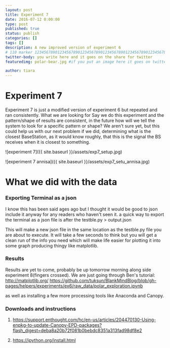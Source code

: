 ```yaml
---
layout: post
title: Experiment 7 
date: 2016-07-12 0:00:00
type: post
published: true
status: publish
categories: []
tags: []
description: A new improved version of experiment 6 
# 110 marker 1234567890123456789012345678901234567890123456789012345678901234567890123456789012345678901234567890123456789
twitter-body: you write here and it goes on the share for twitter
featuredimg: polar-bear.jpg #if you put an image here it goes on twitter too

author: tiara
---
```


# Experiment 7

Experiment 7 is just a modified version of experiment 6 but repeated and ran consistently. What we are looking for 
Say we do this experiment and the pattern/shape of results are consistent, in the future how will we tell the system to look for a specific pattern or shape? We aren't sure yet, but this could help us with our next problem if we did, determining what is the closest BaseStation, as it would know roughly, that this is the signal the BS receives when it is closest to something. 

![experiment 7]({{ site.baseurl }}/assets/exp7_setup.jpg) 

![experiment 7 annisa]({{ site.baseurl }}/assets/exp7_setu_annisa.jpg) 

# What we did with the data

### Exporting Terminal as a json

I know this has been said ages ago but I thought it would be good to json include it anyway for any readers who haven't seen it. a quick way to export the terminal as a json file is after the testble.py > output.json 

This will make a new json file in the same location as the testble.py file you are about to execute. It will take a few seconds to think but you will get a clean run of the info you need which will make life easier for plotting it into some graph producing thingy like matplotlib. 

### Results 

Results are yet to come, probably be up tomorrow morning along side experiment 8(fingers crossed). We are just going through Ben's tutorial: http://matplotlib.org/ https://github.com/tuksun/BlankMindBlog/blob/gh-pages/helpers/experiments/ex6/raw_data/polar_exploration.ipynb

as well as installing a few more processing tools like Anaconda and Canopy. 

### Downloads and instructions 

1. https://support.enthought.com/hc/en-us/articles/204470130-Using-enpkg-to-update-Canopy-EPD-packages?flash_digest=deba8a20b72f081b0bebdc8351a313fad98df8e2

2. https://ipython.org/install.html

